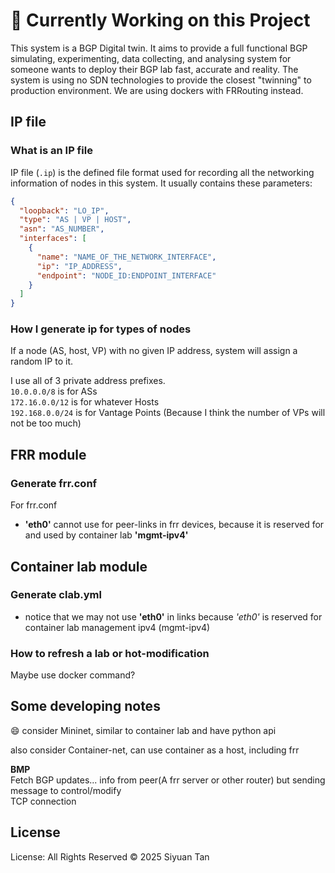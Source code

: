 
# 🚧 Currently Working on this Project

This system is a BGP Digital twin. It aims to provide a full functional BGP simulating, experimenting, data collecting, and analysing system 
for someone wants to deploy their BGP lab fast, accurate and reality. The system is using no SDN technologies to provide the closest "twinning" to production environment.
We are using dockers with FRRouting instead.

## IP file

### What is an IP file

IP file (`.ip`) is the defined file format used for recording all the networking information of nodes in this system.
It usually contains these parameters: 
```json
{
  "loopback": "LO_IP",
  "type": "AS | VP | HOST",
  "asn": "AS_NUMBER",
  "interfaces": [
    {
      "name": "NAME_OF_THE_NETWORK_INTERFACE",
      "ip": "IP_ADDRESS",
      "endpoint": "NODE_ID:ENDPOINT_INTERFACE"
    }
  ]
}

```
 
### How I generate ip for types of nodes
If a node (AS, host, VP) with no given IP address, system will assign a random IP to it.

I use all of 3 private address prefixes.\
`10.0.0.0/8` is for ASs\
`172.16.0.0/12` is for whatever Hosts\
`192.168.0.0/24` is for Vantage Points (Because I think the number of VPs will not be too much)


## FRR module

### Generate frr.conf

For frr.conf

- **'eth0'** cannot use for peer-links in frr devices, because it is reserved for and used by container lab **'mgmt-ipv4'**



## Container lab module

### Generate clab.yml

- notice that we may not use **'eth0'** in links because *'eth0'* is reserved for container lab management ipv4 (mgmt-ipv4)


### How to refresh a lab or hot-modification

Maybe use docker command?

## Some developing notes

:smile:
consider Mininet, similar to container lab and have python api

also consider Container-net, can use container as a host, including frr

**BMP**
\
Fetch BGP updates... info from peer(A frr server or other router) but sending message to control/modify
\
TCP connection

## License

License: All Rights Reserved © 2025 Siyuan Tan

